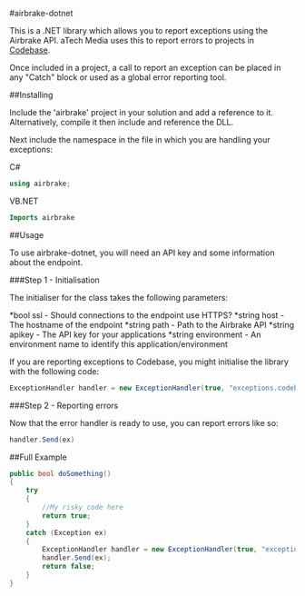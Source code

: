 #airbrake-dotnet

This is a .NET library which allows you to report exceptions using the Airbrake API. aTech Media uses this
to report errors to projects in [Codebase](http://codebasehq.com).

Once included in a project, a call to report an exception can be placed in any "Catch" block or used as a
global error reporting tool.

##Installing

Include the 'airbrake' project in your solution and add a reference to it. Alternatively, compile it then
include and reference the DLL.

Next include the namespace in the file in which you are handling your exceptions:

C#
```cs
using airbrake;
```

VB.NET
```vb
Imports airbrake
```

##Usage

To use airbrake-dotnet, you will need an API key and some information about the endpoint.

###Step 1 - Initialisation

The initialiser for the class takes the following parameters:

*bool ssl - Should connections to the endpoint use HTTPS?
*string host - The hostname of the endpoint
*string path - Path to the Airbrake API
*string apikey - The API key for your applications
*string environment - An environment name to identify this application/environment

If you are reporting exceptions to Codebase, you might initialise the library with the following code:

```cs
ExceptionHandler handler = new ExceptionHandler(true, "exceptions.codebasehq.com", "/notifier_api/v2/notices", "MY-API-KEY", "WindowsProduction");
```

###Step 2 - Reporting errors

Now that the error handler is ready to use, you can report errors like so:

```cs
handler.Send(ex)
```

##Full Example

```cs
public bool doSomething()
{
    try
    {
        //My risky code here
        return true;
    }
    catch (Exception ex)
    {
        ExceptionHandler handler = new ExceptionHandler(true, "exceptions.codebasehq.com", "/notifier_api/v2/notices", "XXXXXXXX-XXXX-XXXX-XXXX-XXXXXXXXXXXX", "WindowsProduction");
        handler.Send(ex);
        return false;
    }
}
```